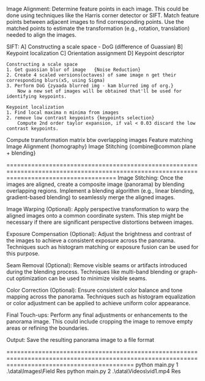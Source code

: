 Image Alignment:
    Determine feature points in each image. This could be done using techniques like the Harris corner detector or SIFT.
    Match feature points between adjacent images to find corresponding points.
    Use the matched points to estimate the transformation (e.g., rotation, translation) needed to align the images.

SIFT:
    A]  Constructing a scale space  -   DoG (difference of Guassian)
    B]  Keypoint localization
    C]  Orientation assignment
    D]  Keypoint descriptor

    Constructing a scale space
    1. Get guassian blur of image   {Noise Reduction}
    2. Create 4 scaled versions(octaves) of same image n get their corresponding blurs(x5, using Sigma)
    3. Perform DoG {zyaada blurred img - kam blurred img of org.}
        Now a new set of images will be obtained that'll be used for identifying keypoints.
    
    Keypoint localization
    1. Find local maxima n minima from images
    2. remove low contrast keypoints {keypoints selection}
        Compute 2nd order taylor expansion, if val < 0.03 discard the low contrast keypoints.



Compute transformation matrix btw overlapping images 
Feature matching 
Image Alignment {homography}
Image Stitching {combine@common plane + blending}

===========================================================================================================================================
Image Stitching:
    Once the images are aligned, create a composite image (panorama) by blending overlapping regions.
    Implement a blending algorithm (e.g., linear blending, gradient-based blending) to seamlessly merge the aligned images.


Image Warping (Optional):
    Apply perspective transformation to warp the aligned images onto a common coordinate system.
    This step might be necessary if there are significant perspective distortions between images.


Exposure Compensation (Optional):
    Adjust the brightness and contrast of the images to achieve a consistent exposure across the panorama.
    Techniques such as histogram matching or exposure fusion can be used for this purpose.


Seam Removal (Optional):
    Remove visible seams or artifacts introduced during the blending process.
    Techniques like multi-band blending or graph-cut optimization can be used to minimize visible seams.


Color Correction (Optional):
    Ensure consistent color balance and tone mapping across the panorama.
    Techniques such as histogram equalization or color adjustment can be applied to achieve uniform color appearance.


Final Touch-ups:
    Perform any final adjustments or enhancements to the panorama image.
    This could include cropping the image to remove empty areas or refining the boundaries.


Output:
    Save the resulting panorama image to a file format


================================================================================================================================================
python main.py 1 .\data\Images\Field Res
python main.py 2 .\data\Videos\vid1.mp4 Res